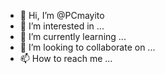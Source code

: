 - 👋 Hi, I’m @PCmayito
- 👀 I’m interested in ...
- 🌱 I’m currently learning ...
- 💞️ I’m looking to collaborate on ...
- 📫 How to reach me ...

<!---
PCmayito/PCmayito is a ✨ special ✨ repository because its `README.md` (this file) appears on your GitHub profile.
You can click the Preview link to take a look at your changes.
--->
